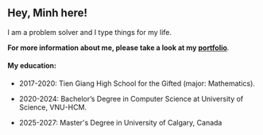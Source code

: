 ## Hey, Minh here!

I am a problem solver and I type things for my life.

**For more information about me, please take a look at my [portfolio](https://minh-le.vercel.app)**.

#### My education:

- 2017-2020: Tien Giang High School for the Gifted (major: Mathematics).

- 2020-2024: Bachelor’s Degree in Computer Science at University of Science, VNU-HCM.

- 2025-2027: Master's Degree in University of Calgary, Canada









